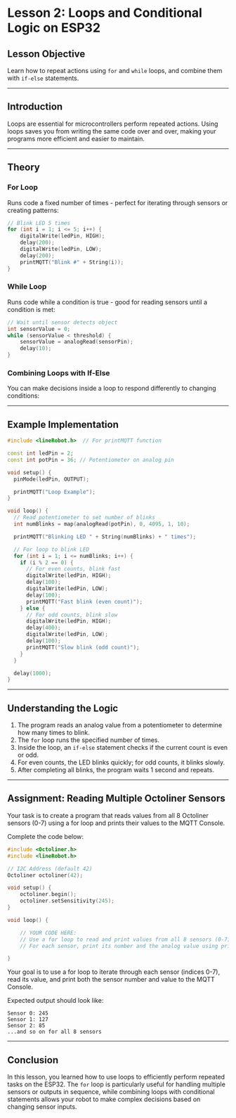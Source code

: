 # **Lesson 2: Loops and Conditional Logic on ESP32**

## **Lesson Objective**

Learn how to repeat actions using `for` and `while` loops, and combine them with `if-else` statements.

---

## **Introduction**

Loops are essential for microcontrollers perform repeated actions. Using loops saves you from writing the same code over and over, making your programs more efficient and easier to maintain.

---

## **Theory**

### **For Loop**

Runs code a fixed number of times - perfect for iterating through sensors or creating patterns:

```cpp
// Blink LED 5 times
for (int i = 1; i <= 5; i++) {
    digitalWrite(ledPin, HIGH);
    delay(200);
    digitalWrite(ledPin, LOW);
    delay(200);
    printMQTT("Blink #" + String(i));
}
```

### **While Loop**

Runs code while a condition is true - good for reading sensors until a condition is met:

```cpp
// Wait until sensor detects object
int sensorValue = 0;
while (sensorValue < threshold) {
    sensorValue = analogRead(sensorPin);
    delay(10);
}
```

### **Combining Loops with If-Else**

You can make decisions inside a loop to respond differently to changing conditions:

---

## **Example Implementation**

```cpp
#include <lineRobot.h>  // For printMQTT function

const int ledPin = 2;
const int potPin = 36; // Potentiometer on analog pin

void setup() {
  pinMode(ledPin, OUTPUT);

  printMQTT("Loop Example");
}

void loop() {
  // Read potentiometer to set number of blinks
  int numBlinks = map(analogRead(potPin), 0, 4095, 1, 10);

  printMQTT("Blinking LED " + String(numBlinks) + " times");

  // For loop to blink LED
  for (int i = 1; i <= numBlinks; i++) {
    if (i % 2 == 0) {
      // For even counts, blink fast
      digitalWrite(ledPin, HIGH);
      delay(100);
      digitalWrite(ledPin, LOW);
      delay(100);
      printMQTT("Fast blink (even count)");
    } else {
      // For odd counts, blink slow
      digitalWrite(ledPin, HIGH);
      delay(400);
      digitalWrite(ledPin, LOW);
      delay(100);
      printMQTT("Slow blink (odd count)");
    }
  }

  delay(1000);
}
```

---

## **Understanding the Logic**

1. The program reads an analog value from a potentiometer to determine how many times to blink.
2. The `for` loop runs the specified number of times.
3. Inside the loop, an `if-else` statement checks if the current count is even or odd.
4. For even counts, the LED blinks quickly; for odd counts, it blinks slowly.
5. After completing all blinks, the program waits 1 second and repeats.

---

## **Assignment: Reading Multiple Octoliner Sensors**

Your task is to create a program that reads values from all 8 Octoliner sensors (0-7) using a for loop and prints their values to the MQTT Console.

Complete the code below:

```cpp
#include <Octoliner.h>
#include <lineRobot.h>

// I2C Address (default 42)
Octoliner octoliner(42);

void setup() {
    octoliner.begin();
    octoliner.setSensitivity(245);
}

void loop() {

    // YOUR CODE HERE:
    // Use a for loop to read and print values from all 8 sensors (0-7)
    // For each sensor, print its number and the analog value using printMQTT

}
```

Your goal is to use a for loop to iterate through each sensor (indices 0-7), read its value, and print both the sensor number and value to the MQTT Console.

Expected output should look like:

```
Sensor 0: 245
Sensor 1: 127
Sensor 2: 85
...and so on for all 8 sensors
```

---

## **Conclusion**

In this lesson, you learned how to use loops to efficiently perform repeated tasks on the ESP32. The `for` loop is particularly useful for handling multiple sensors or outputs in sequence, while combining loops with conditional statements allows your robot to make complex decisions based on changing sensor inputs.
